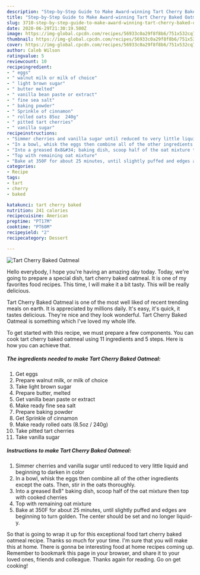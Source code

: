 ```yaml
---
description: "Step-by-Step Guide to Make Award-winning Tart Cherry Baked Oatmeal"
title: "Step-by-Step Guide to Make Award-winning Tart Cherry Baked Oatmeal"
slug: 3710-step-by-step-guide-to-make-award-winning-tart-cherry-baked-oatmeal
date: 2020-06-29T21:30:19.500Z
image: https://img-global.cpcdn.com/recipes/56933c0a29f8f8b6/751x532cq70/tart-cherry-baked-oatmeal-recipe-main-photo.jpg
thumbnail: https://img-global.cpcdn.com/recipes/56933c0a29f8f8b6/751x532cq70/tart-cherry-baked-oatmeal-recipe-main-photo.jpg
cover: https://img-global.cpcdn.com/recipes/56933c0a29f8f8b6/751x532cq70/tart-cherry-baked-oatmeal-recipe-main-photo.jpg
author: Caleb Wilson
ratingvalue: 5
reviewcount: 10
recipeingredient:
- " eggs"
- " walnut milk or milk of choice"
- " light brown sugar"
- " butter melted"
- " vanilla bean paste or extract"
- " fine sea salt"
- " baking powder"
- " Sprinkle of cinnamon"
- " rolled oats 85oz  240g"
- " pitted tart cherries"
- " vanilla sugar"
recipeinstructions:
- "Simmer cherries and vanilla sugar until reduced to very little liquid and beginning to darken in color"
- "In a bowl, whisk the eggs then combine all of the other ingredients except the oats. Then, stir in the oats thoroughly."
- "Into a greased 8x8&#34; baking dish, scoop half of the oat mixture then top with cooked cherries"
- "Top with remaining oat mixture"
- "Bake at 350F for about 25 minutes, until slightly puffed and edges are beginning to turn golden. The center should be set and no longer liquid-y."
categories:
- Recipe
tags:
- tart
- cherry
- baked

katakunci: tart cherry baked 
nutrition: 241 calories
recipecuisine: American
preptime: "PT17M"
cooktime: "PT60M"
recipeyield: "2"
recipecategory: Dessert

---
```



![Tart Cherry Baked Oatmeal](https://img-global.cpcdn.com/recipes/56933c0a29f8f8b6/751x532cq70/tart-cherry-baked-oatmeal-recipe-main-photo.jpg)

Hello everybody, I hope you're having an amazing day today. Today, we're going to prepare a special dish, tart cherry baked oatmeal. It is one of my favorites food recipes. This time, I will make it a bit tasty. This will be really delicious.



Tart Cherry Baked Oatmeal is one of the most well liked of recent trending meals on earth. It is appreciated by millions daily. It's easy, it's quick, it tastes delicious. They're nice and they look wonderful. Tart Cherry Baked Oatmeal is something which I've loved my whole life.


To get started with this recipe, we must prepare a few components. You can cook tart cherry baked oatmeal using 11 ingredients and 5 steps. Here is how you can achieve that.

<!--inarticleads1-->

##### The ingredients needed to make Tart Cherry Baked Oatmeal:

1. Get  eggs
1. Prepare  walnut milk, or milk of choice
1. Take  light brown sugar
1. Prepare  butter, melted
1. Get  vanilla bean paste or extract
1. Make ready  fine sea salt
1. Prepare  baking powder
1. Get  Sprinkle of cinnamon
1. Make ready  rolled oats (8.5oz / 240g)
1. Take  pitted tart cherries
1. Take  vanilla sugar




<!--inarticleads2-->

##### Instructions to make Tart Cherry Baked Oatmeal:

1. Simmer cherries and vanilla sugar until reduced to very little liquid and beginning to darken in color
1. In a bowl, whisk the eggs then combine all of the other ingredients except the oats. Then, stir in the oats thoroughly.
1. Into a greased 8x8&#34; baking dish, scoop half of the oat mixture then top with cooked cherries
1. Top with remaining oat mixture
1. Bake at 350F for about 25 minutes, until slightly puffed and edges are beginning to turn golden. The center should be set and no longer liquid-y.




So that is going to wrap it up for this exceptional food tart cherry baked oatmeal recipe. Thanks so much for your time. I'm sure that you will make this at home. There is gonna be interesting food at home recipes coming up. Remember to bookmark this page in your browser, and share it to your loved ones, friends and colleague. Thanks again for reading. Go on get cooking!
